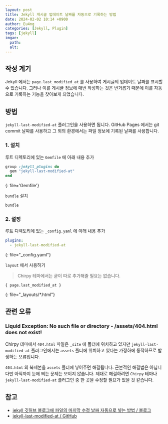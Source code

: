 ```yaml
---
layout: post
title: Jekyll 게시글 업데이트 날짜를 자동으로 기록하는 방법
date: 2024-02-02 10:14 +0900
author: Eu4ng
categories: [Jekyll, Plugin]
tags: [jekyll]
imgae:
  path:
  alt:
---
```


## 작성 계기

Jekyll 에서는 `page.last_modified_at` 를 사용하여 게시글의 업데이트 날짜를 표시할 수 있습니다.
그러나 이를 게시글 정보에 매번 작성하는 것은 번거롭기 때문에 이를 자동으로 기록하는 기능을 찾아보게 되었습니다.

## 방법

`jekyll-last-modified-at` 플러그인을 사용하면 됩니다.
GitHub Pages 에서는 git commit 날짜를 사용하고 그 외의 환경에서는 파일 정보에 기록된 날짜를 사용합니다.

### 1. 설치

루트 디렉토리에 있는 `Gemfile` 에 아래 내용 추가

```ruby
group :jekyll_plugins do
  gem "jekyll-last-modified-at"
end
```
{: file='Gemfile'}

`bundle` 설치

```bash
bundle
```

### 2. 설정

루트 디렉토리에 있는 `_config.yaml` 에 아래 내용 추가

```yaml
plugins:
  - jekyll-last-modified-at
```
{: file="_config.yaml"}

`layout` 에서 사용하기

> Chirpy 테마에서는 굳이 따로 추가해줄 필요는 없습니다.

```liquid
{ page.last_modified_at }
```
{: file="_layouts/*.html"}

## 관련 오류

### Liquid Exception: No such file or directory - /assets/404.html does not exist!

Chirpy 테마에서 `404.html` 파일은 `_site` 에 폴더에 위치하고 있지만 `jekyll-last-modified-at` 플러그인에서는 `assets` 폴더에 위치하고 있다는 가정하에 동작하므로 발생하는 오류입니다.

`404.html` 의 복제본을 `assets` 폴더에 넣어주면 해결됩니다. 
근본적인 해결법은 아닙니다만 아직까지 눈에 띄는 문제는 보이지 않습니다.
제대로 해결하려면 `Chirpy` 테마나 `jekyll-last-modified-at` 플러그인 중 한 곳을 수정할 필요가 있을 것 같습니다. 

## 참고

- [jekyll 깃허브 블로그에 파일의 마지막 수정 날짜 자동으로 넣는 방법 / 블로그](https://moeun2.github.io/blog/jekyll-last-modified-at)
- [jekyll-last-modified-at / GitHub](https://github.com/gjtorikian/jekyll-last-modified-at)